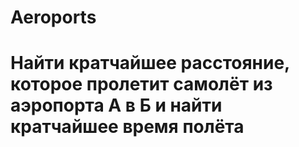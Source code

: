 # Aeroports

# Найти кратчайшее расстояние, которое пролетит самолёт из аэропорта А в Б и найти кратчайшее время полёта
